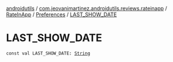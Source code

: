[androidutils](../../../index.md) / [com.jeovanimartinez.androidutils.reviews.rateinapp](../../index.md) / [RateInApp](../index.md) / [Preferences](index.md) / [LAST_SHOW_DATE](./-l-a-s-t_-s-h-o-w_-d-a-t-e.md)

# LAST_SHOW_DATE

`const val LAST_SHOW_DATE: `[`String`](https://kotlinlang.org/api/latest/jvm/stdlib/kotlin/-string/index.html)